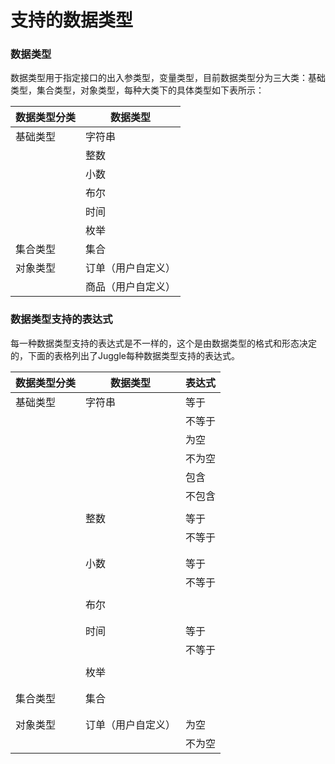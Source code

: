 # 支持的数据类型

### 数据类型

数据类型用于指定接口的出入参类型，变量类型，目前数据类型分为三大类：基础类型，集合类型，对象类型，每种大类下的具体类型如下表所示：

| 数据类型分类 | 数据类型           |
| ------------ | ------------------ |
| 基础类型     | 字符串             |
|              | 整数               |
|              | 小数               |
|              | 布尔               |
|              | 时间               |
|              | 枚举               |
| 集合类型     | 集合               |
| 对象类型     | 订单（用户自定义） |
|              | 商品（用户自定义） |

### 数据类型支持的表达式

每一种数据类型支持的表达式是不一样的，这个是由数据类型的格式和形态决定的，下面的表格列出了Juggle每种数据类型支持的表达式。

| 数据类型分类 | 数据类型           | 表达式 |
| ------------ | ------------------ | ------ |
| 基础类型     | 字符串             | 等于   |
|              |                    | 不等于 |
|              |                    | 为空   |
|              |                    | 不为空 |
|              |                    | 包含   |
|              |                    | 不包含 |
|              |                    |        |
|              | 整数               | 等于   |
|              |                    | 不等于 |
|              |                    |        |
|              |                    |        |
|              | 小数               | 等于   |
|              |                    | 不等于 |
|              |                    |        |
|              | 布尔               |        |
|              |                    |        |
|              |                    |        |
|              | 时间               | 等于   |
|              |                    | 不等于 |
|              |                    |        |
|              | 枚举               |        |
|              |                    |        |
|              |                    |        |
| 集合类型     | 集合               |        |
|              |                    |        |
|              |                    |        |
| 对象类型     | 订单（用户自定义） | 为空   |
|              |                    | 不为空 |

